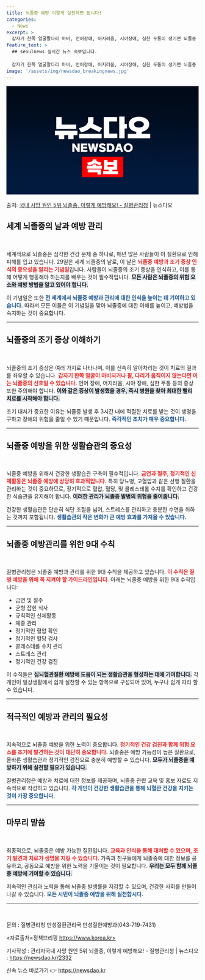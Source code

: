 ```yaml
---
title: 뇌졸중 예방 이렇게 실천하면 됩니다!
categories:
  - News
excerpt: >
  갑자기 한쪽 얼굴팔다리 마비, 언어장애, 어지러움, 시야장애, 심한 두통이 생기면 뇌졸중 신호로, 최대한 빨…
feature_text: >
  ## seoulnews 실시간 뉴스 속보입니다.

  갑자기 한쪽 얼굴팔다리 마비, 언어장애, 어지러움, 시야장애, 심한 두통이 생기면 뇌졸중 신호로, 최대한 빨…
image: '/assets/img/newsdao_breakingnews.jpg'
---
```


![뉴스다오 속보](/assets/img/newsdao_breakingnews.jpg)

<p>출처: <a href="https://newsdao.kr/2332" rel="dofollow">국내 사망 원인 5위 뇌졸중, 이렇게 예방해요! - 질병관리청</a> | 뉴스다오</p>

<h2 data-ke-size="size26">세계 뇌졸중의 날과 예방 관리</h2>

<p data-ke-size="size16">&nbsp;</p>

세계적으로 뇌졸중은 심각한 건강 문제 중 하나로, 매년 많은 사람들이 이 질환으로 인해 피해를 입고 있습니다. 29일은 세계 뇌졸중의 날로, 이 날은 <b><span style="color: #ee2323;">뇌졸중 예방과 조기 증상 인식의 중요성을 알리는 기념일</span></b>입니다. 사람들이 뇌졸중의 조기 증상을 인식하고, 이를 통해 어떻게 행동해야 하는지를 배우는 것이 필수적입니다. <b><span style="background-color: #21538527;">모든 사람은 뇌졸중의 위험 요소와 예방 방법을 알고 있어야 합니다.</span></b> 

이 기념일은 또한 <b><span style="color: #1a5490;">전 세계에서 뇌졸중 예방과 관리에 대한 인식을 높이는 데 기여하고 있습니다.</span></b> 따라서 모든 이들은 이 기념일을 맞아 뇌졸중에 대한 이해를 높이고, 예방법을 숙지하는 것이 중요합니다.

<hr>

<h2 data-ke-size="size26">뇌졸중의 조기 증상 이해하기</h2>

<p data-ke-size="size16">&nbsp;</p>

뇌졸중의 조기 증상은 여러 가지로 나타나며, 이를 신속히 알아차리는 것이 치료의 결과를 좌우할 수 있습니다. <b><span style="color: #ee2323;">갑자기 한쪽 얼굴이 마비되거나 팔, 다리가 움직이지 않는다면 이는 뇌졸중의 신호일 수 있습니다.</span></b> 언어 장애, 어지러움, 시야 장애, 심한 두통 등의 증상 또한 주의해야 합니다. <b><span style="background-color: #21538527;">이와 같은 증상이 발생했을 경우, 즉시 병원을 찾아 최대한 빨리 치료를 시작해야 합니다.</span></b>

조기 대처가 중요한 이유는 뇌졸중 발생 후 3시간 내에 적절한 치료를 받는 것이 생명을 구하고 장애의 위험을 줄일 수 있기 때문입니다. <b><span style="color: #1a5490;">즉각적인 조치가 매우 중요합니다.</span></b> 

<hr>

<h2 data-ke-size="size26">뇌졸중 예방을 위한 생활습관의 중요성</h2>

<p data-ke-size="size16">&nbsp;</p>

뇌졸중 예방을 위해서 건강한 생활습관 구축이 필수적입니다. <b><span style="color: #ee2323;">금연과 절주, 정기적인 신체활동은 뇌졸중 예방에 상당히 효과적입니다.</span></b> 특히 당뇨병, 고혈압과 같은 선행 질환을 관리하는 것이 중요하므로, 정기적으로 혈압, 혈당, 및 콜레스테롤 수치를 확인하고 건강한 식습관을 유지해야 합니다. <b><span style="background-color: #21538527;">이러한 관리가 뇌졸중 발병의 위험을 줄여줍니다.</span></b>

건강한 생활습관은 단순히 식단 조절을 넘어, 스트레스를 관리하고 충분한 수면을 취하는 것까지 포함됩니다. <b><span style="color: #1a5490;">생활습관의 작은 변화가 큰 예방 효과를 가져올 수 있습니다.</span></b>

<hr>

<h2 data-ke-size="size26">뇌졸중 예방관리를 위한 9대 수칙</h2>

<p data-ke-size="size16">&nbsp;</p>

질병관리청은 뇌졸중 예방과 관리를 위한 9대 수칙을 제공하고 있습니다. <b><span style="color: #ee2323;">이 수칙은 질병 예방을 위해 꼭 지켜야 할 가이드라인입니다.</span></b> 아래는 뇌졸중 예방을 위한 9대 수칙입니다:

<ul>
  <li>금연 및 절주</li>
  <li>균형 잡힌 식사</li>
  <li>규칙적인 신체활동</li>
  <li>체중 관리</li>
  <li>정기적인 혈압 확인</li>
  <li>정기적인 혈당 검사</li>
  <li>콜레스테롤 수치 관리</li>
  <li>스트레스 관리</li>
  <li>정기적인 건강 검진</li>
</ul>

이 수칙들은 <b><span style="background-color: #21538527;">심뇌혈관질환 예방에 도움이 되는 생활습관을 형성하는 데에 기여합니다.</span></b> 각 개인이 일상생활에서 쉽게 실천할 수 있는 항목으로 구성되어 있어, 누구나 쉽게 따라 할 수 있습니다.

<hr>

<h2 data-ke-size="size26">적극적인 예방과 관리의 필요성</h2>

<p data-ke-size="size16">&nbsp;</p>

지속적으로 뇌졸중 예방을 위한 노력이 중요합니다. <b><span style="color: #ee2323;">정기적인 건강 검진과 함께 위험 요소를 조기에 발견하는 것이 대단히 중요합니다.</span></b> 뇌졸중은 예방 가능성이 높은 질환으로, 올바른 생활습관과 정기적인 검진으로 충분히 예방할 수 있습니다. <b><span style="background-color: #21538527;">모두가 뇌졸중을 예방하기 위해 실천할 필요가 있습니다.</span></b> 

질병관리청은 예방과 치료에 대한 정보를 제공하며, 뇌졸중 관련 교육 및 홍보 자료도 지속적으로 작성하고 있습니다. <b><span style="color: #1a5490;">각 개인이 건강한 생활습관을 통해 뇌혈관 건강을 지키는 것이 가장 중요합니다.</span></b>

<hr>

<h2 data-ke-size="size26">마무리 말씀</h2>

<p data-ke-size="size16">&nbsp;</p>

최종적으로, 뇌졸중은 예방 가능한 질환입니다. <b><span style="color: #ee2323;">교육과 인식을 통해 대처할 수 있으며, 조기 발견과 치료가 생명을 지킬 수 있습니다.</span></b> 가족과 친구들에게 뇌졸중에 대한 정보를 공유하고, 공동으로 예방을 위한 노력을 기울이는 것이 필요합니다. <b><span style="background-color: #21538527;">우리는 모두 함께 뇌졸중 예방에 기여할 수 있습니다.</span></b> 

지속적인 관심과 노력을 통해 뇌졸중 발생률을 저감할 수 있으며, 건강한 사회를 만들어 나갈 수 있습니다. <b><span style="color: #1a5490;">모든 시민이 뇌졸중 예방을 위해 실천합시다.</span></b>

<hr>

<p data-ke-size="size16">&nbsp;</p>

문의 : 질병관리청 만성질환관리국 만성질한예방과(043-719-7431)

<자료출처=정책브리핑 https://www.korea.kr>

기사작성 : 관리자국내 사망 원인 5위 뇌졸중, 이렇게 예방해요! - 질병관리청 | 뉴스다오  : https://newsdao.kr/2332 

신속 뉴스 바로가기 👉 <a href="https://newsdao.kr" rel="dofollow">https://newsdao.kr</a>


